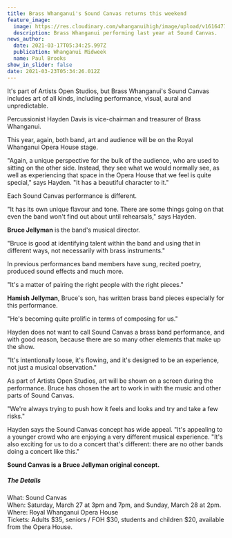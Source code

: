 ```yaml
---
title: Brass Whanganui's Sound Canvas returns this weekend
feature_image:
  image: https://res.cloudinary.com/whanganuihigh/image/upload/v1616477795/News/Sound_Canvas._Midweek_17.3.21.jpg
  description: Brass Whanganui performing last year at Sound Canvas.
news_author:
  date: 2021-03-17T05:34:25.997Z
  publication: Whanganui Midweek
  name: Paul Brooks
show_in_slider: false
date: 2021-03-23T05:34:26.012Z
---
```

It's part of Artists Open Studios, but Brass Whanganui's Sound Canvas includes art of all kinds, including performance, visual, aural and unpredictable.


Percussionist Hayden Davis is vice-chairman and treasurer of Brass Whanganui.

This year, again, both band, art and audience will be on the Royal Whanganui Opera House stage.


"Again, a unique perspective for the bulk of the audience, who are used to sitting on the other side. Instead, they see what we would normally see, as well as experiencing that space in the Opera House that we feel is quite special," says Hayden. "It has a beautiful character to it."


Each Sound Canvas performance is different.

"It has its own unique flavour and tone. There are some things going on that even the band won't find out about until rehearsals," says Hayden.

**Bruce Jellyman** is the band's musical director.


"Bruce is good at identifying talent within the band and using that in different ways, not necessarily with brass instruments."


In previous performances band members have sung, recited poetry, produced sound effects and much more.


"It's a matter of pairing the right people with the right pieces."


**Hamish Jellyman**, Bruce's son, has written brass band pieces especially for this performance.

"He's becoming quite prolific in terms of composing for us."


Hayden does not want to call Sound Canvas a brass band performance, and with good reason, because there are so many other elements that make up the show.

"It's intentionally loose, it's flowing, and it's designed to be an experience, not just a musical observation."


As part of Artists Open Studios, art will be shown on a screen during the performance.  Bruce has chosen the art to work in with the music and other parts of Sound Canvas.

"We're always trying to push how it feels and looks and try and take a few risks."

Hayden says the Sound Canvas concept has wide appeal. "It's appealing to a younger crowd who are enjoying a very different musical experience. "It's also exciting for us to do a concert that's different: there are no other bands doing a concert like this."


**Sound Canvas is a Bruce Jellyman original concept.**


##### The Details  
What: Sound Canvas  
When: Saturday, March 27 at 3pm and 7pm, and Sunday, March 28 at 2pm.  
Where: Royal Whanganui Opera House  
Tickets: Adults $35, seniors / FOH $30, students and children $20, available from the Opera House.